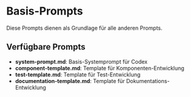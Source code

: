 # Basis-Prompts

Diese Prompts dienen als Grundlage für alle anderen Prompts.

## Verfügbare Prompts

- **system-prompt.md**: Basis-Systemprompt für Codex
- **component-template.md**: Template für Komponenten-Entwicklung
- **test-template.md**: Template für Test-Entwicklung
- **documentation-template.md**: Template für Dokumentations-Entwicklung
